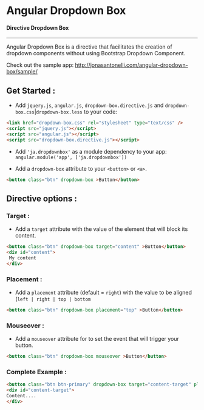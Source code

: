 # Angular Dropdown Box

#### Directive Dropdown Box
---
Angular Dropdown Box is a directive that facilitates the creation of dropdown components without using Bootstrap Dropdown Component.

Check out the sample app: http://jonasantonelli.com/angular-dropdown-box/sample/


## Get Started :

 - Add `jquery.js`, `angular.js`, `dropdown-box.directive.js` and `dropdown-box.css`|`dropdown-box.less` to your code:
```html
<link href="dropdown-box.css" rel="stylesheet" type="text/css" />
<script src="jquery.js"></script>
<script src="angular.js"></script>
<script src="dropdown-box.directive.js"></script>
```
 - Add `'ja.dropdownbox'` as a module dependency to your app: `angular.module('app', ['ja.dropdownbox'])`

 - Add a `dropdown-box` attribute to your `<button>` or  `<a>`.
```html
<button class="btn" dropdown-box >Button</button>
```

## Directive options :

### Target :
 - Add a `target` attribute with the value of the element that will block its content.
```html
<button class="btn" dropdown-box target="content" >Button</button>
<div id="content">
 My content
</div>
```

### Placement :
 - Add a `placement` attribute (default = `right`) with the value to be aligned (`left | right | top | bottom`
```html
<button class="btn" dropdown-box placement="top" >Button</button>
```

### Mouseover :
 - Add a `mouseover` attribute for to set the event that will trigger your button.
```html
<button class="btn" dropdown-box mouseover >Button</button>
```

### Complete Example :
 ```html
 <button class="btn btn-primary" dropdown-box target="content-target" placement="left" mouseover >Button</button>
<div id="content-target">
Content....
</div>
```

